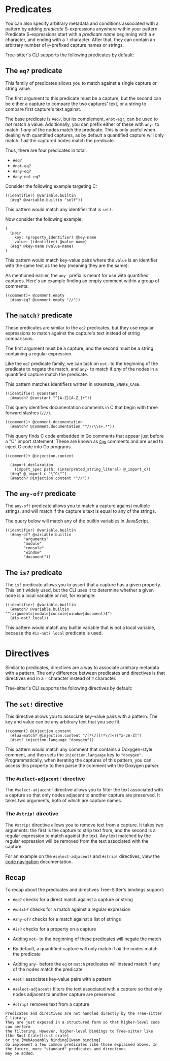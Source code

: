 # Predicates

You can also specify arbitrary metadata and conditions associated with a pattern
by adding _predicate_ S-expressions anywhere within your pattern. Predicate S-expressions
start with a _predicate name_ beginning with a `#` character, and ending with a `?` character. After that, they can
contain an arbitrary number of `@`-prefixed capture names or strings.

Tree-sitter's CLI supports the following predicates by default:

## The `eq?` predicate

This family of predicates allows you to match against a single capture or string
value.

The first argument to this predicate must be a capture, but the second can be either a capture to
compare the two captures' text, or a string to compare first capture's text
against.

The base predicate is `#eq?`, but its complement, `#not-eq?`, can be used to _not_
match a value. Additionally, you can prefix either of these with `any-` to match
if _any_ of the nodes match the predicate. This is only useful when dealing with
quantified captures, as by default a quantified capture will only match if _all_ the captured nodes match the predicate.

Thus, there are four predicates in total:

- `#eq?`
- `#not-eq?`
- `#any-eq?`
- `#any-not-eq?`

Consider the following example targeting C:

```query
((identifier) @variable.builtin
  (#eq? @variable.builtin "self"))
```

This pattern would match any identifier that is `self`.

Now consider the following example:

```query
(
  (pair
    key: (property_identifier) @key-name
    value: (identifier) @value-name)
  (#eq? @key-name @value-name)
)
```

This pattern would match key-value pairs where the `value` is an identifier
with the same text as the key (meaning they are the same):

As mentioned earlier, the `any-` prefix is meant for use with quantified captures. Here's
an example finding an empty comment within a group of comments:

```query
((comment)+ @comment.empty
  (#any-eq? @comment.empty "//"))
```

## The `match?` predicate

These predicates are similar to the `eq?` predicates, but they use regular expressions
to match against the capture's text instead of string comparisons.

The first argument must be a capture, and the second must be a string containing
a regular expression.

Like the `eq?` predicate family, we can tack on `not-` to the beginning of the predicate
to negate the match, and `any-` to match if _any_ of the nodes in a quantified capture match the predicate.

This pattern matches identifiers written in `SCREAMING_SNAKE_CASE`.

```query
((identifier) @constant
  (#match? @constant "^[A-Z][A-Z_]+"))
```

This query identifies documentation comments in C that begin with three forward slashes (`///`).

```query
((comment)+ @comment.documentation
  (#match? @comment.documentation "^///\\s+.*"))
```

This query finds C code embedded in Go comments that appear just before a "C" import statement.
These are known as [`Cgo`][cgo] comments and are used to inject C code into Go programs.

```query
((comment)+ @injection.content
  .
  (import_declaration
    (import_spec path: (interpreted_string_literal) @_import_c))
  (#eq? @_import_c "\"C\"")
  (#match? @injection.content "^//"))
```

## The `any-of?` predicate

The `any-of?` predicate allows you to match a capture against multiple strings,
and will match if the capture's text is equal to any of the strings.

The query below will match any of the builtin variables in JavaScript.

```query
((identifier) @variable.builtin
  (#any-of? @variable.builtin
        "arguments"
        "module"
        "console"
        "window"
        "document"))
```

## The `is?` predicate

The `is?` predicate allows you to assert that a capture has a given property. This isn't widely used, but the CLI uses it
to determine whether a given node is a local variable or not, for example:

```query
((identifier) @variable.builtin
  (#match? @variable.builtin "^(arguments|module|console|window|document)$")
  (#is-not? local))
```

This pattern would match any builtin variable that is not a local variable, because the `#is-not? local` predicate is used.

# Directives

Similar to predicates, directives are a way to associate arbitrary metadata with a pattern. The only difference between predicates
and directives is that directives end in a `!` character instead of `?` character.

Tree-sitter's CLI supports the following directives by default:

## The `set!` directive

This directive allows you to associate key-value pairs with a pattern. The key and value can be any arbitrary text that you
see fit.

```query
((comment) @injection.content
  (#lua-match? @injection.content "/[*\/][!*\/]<?[^a-zA-Z]")
  (#set! injection.language "doxygen"))
```

This pattern would match any comment that contains a Doxygen-style comment, and then sets the `injection.language` key to
`"doxygen"`. Programmatically, when iterating the captures of this pattern, you can access this property to then parse the
comment with the Doxygen parser.

### The `#select-adjacent!` directive

The `#select-adjacent!` directive allows you to filter the text associated with a capture so that only nodes adjacent to
another capture are preserved. It takes two arguments, both of which are capture names.

### The `#strip!` directive

The `#strip!` directive allows you to remove text from a capture. It takes two arguments: the first is the capture to strip
text from, and the second is a regular expression to match against the text. Any text matched by the regular expression will
be removed from the text associated with the capture.

For an example on the `#select-adjacent!` and `#strip!` directives,
view the [code navigation](../../4-code-navigation.md#examples) documentation.

## Recap

To recap about the predicates and directives Tree-Sitter's bindings support:

- `#eq?` checks for a direct match against a capture or string

- `#match?` checks for a match against a regular expression

- `#any-of?` checks for a match against a list of strings

- `#is?` checks for a property on a capture

- Adding `not-` to the beginning of these predicates will negate the match

- By default, a quantified capture will only match if _all_ the nodes match the predicate

- Adding `any-` before the `eq` or `match` predicates will instead match if any of the nodes match the predicate

- `#set!` associates key-value pairs with a pattern

- `#select-adjacent!` filters the text associated with a capture so that only nodes adjacent to another capture are preserved

- `#strip!` removes text from a capture

```admonish info
Predicates and directives are not handled directly by the Tree-sitter C library.
They are just exposed in a structured form so that higher-level code can perform
the filtering. However, higher-level bindings to Tree-sitter like
[the Rust Crate][rust crate]
or the [WebAssembly binding][wasm binding]
do implement a few common predicates like those explained above. In the future, more "standard" predicates and directives
may be added.
```

[cgo]: https://pkg.go.dev/cmd/cgo
[rust crate]: https://github.com/tree-sitter/tree-sitter/tree/master/lib/binding_rust
[wasm binding]: https://github.com/tree-sitter/tree-sitter/tree/master/lib/binding_web
